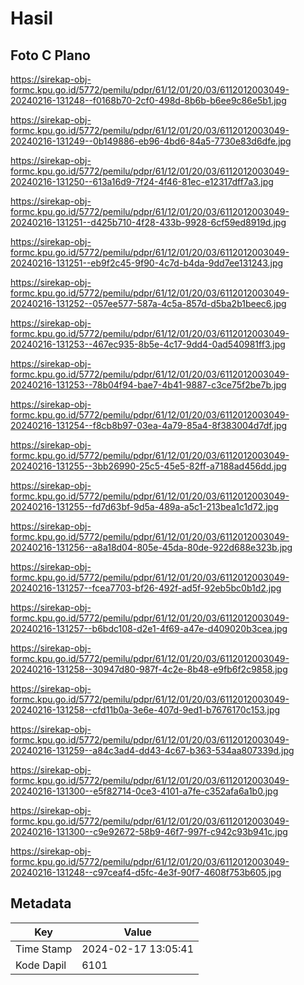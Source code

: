 # Hasil

## Foto C Plano

https://sirekap-obj-formc.kpu.go.id/5772/pemilu/pdpr/61/12/01/20/03/6112012003049-20240216-131248--f0168b70-2cf0-498d-8b6b-b6ee9c86e5b1.jpg

https://sirekap-obj-formc.kpu.go.id/5772/pemilu/pdpr/61/12/01/20/03/6112012003049-20240216-131249--0b149886-eb96-4bd6-84a5-7730e83d6dfe.jpg

https://sirekap-obj-formc.kpu.go.id/5772/pemilu/pdpr/61/12/01/20/03/6112012003049-20240216-131250--613a16d9-7f24-4f46-81ec-e12317dff7a3.jpg

https://sirekap-obj-formc.kpu.go.id/5772/pemilu/pdpr/61/12/01/20/03/6112012003049-20240216-131251--d425b710-4f28-433b-9928-6cf59ed8919d.jpg

https://sirekap-obj-formc.kpu.go.id/5772/pemilu/pdpr/61/12/01/20/03/6112012003049-20240216-131251--eb9f2c45-9f90-4c7d-b4da-9dd7ee131243.jpg

https://sirekap-obj-formc.kpu.go.id/5772/pemilu/pdpr/61/12/01/20/03/6112012003049-20240216-131252--057ee577-587a-4c5a-857d-d5ba2b1beec6.jpg

https://sirekap-obj-formc.kpu.go.id/5772/pemilu/pdpr/61/12/01/20/03/6112012003049-20240216-131253--467ec935-8b5e-4c17-9dd4-0ad540981ff3.jpg

https://sirekap-obj-formc.kpu.go.id/5772/pemilu/pdpr/61/12/01/20/03/6112012003049-20240216-131253--78b04f94-bae7-4b41-9887-c3ce75f2be7b.jpg

https://sirekap-obj-formc.kpu.go.id/5772/pemilu/pdpr/61/12/01/20/03/6112012003049-20240216-131254--f8cb8b97-03ea-4a79-85a4-8f383004d7df.jpg

https://sirekap-obj-formc.kpu.go.id/5772/pemilu/pdpr/61/12/01/20/03/6112012003049-20240216-131255--3bb26990-25c5-45e5-82ff-a7188ad456dd.jpg

https://sirekap-obj-formc.kpu.go.id/5772/pemilu/pdpr/61/12/01/20/03/6112012003049-20240216-131255--fd7d63bf-9d5a-489a-a5c1-213bea1c1d72.jpg

https://sirekap-obj-formc.kpu.go.id/5772/pemilu/pdpr/61/12/01/20/03/6112012003049-20240216-131256--a8a18d04-805e-45da-80de-922d688e323b.jpg

https://sirekap-obj-formc.kpu.go.id/5772/pemilu/pdpr/61/12/01/20/03/6112012003049-20240216-131257--fcea7703-bf26-492f-ad5f-92eb5bc0b1d2.jpg

https://sirekap-obj-formc.kpu.go.id/5772/pemilu/pdpr/61/12/01/20/03/6112012003049-20240216-131257--b6bdc108-d2e1-4f69-a47e-d409020b3cea.jpg

https://sirekap-obj-formc.kpu.go.id/5772/pemilu/pdpr/61/12/01/20/03/6112012003049-20240216-131258--30947d80-987f-4c2e-8b48-e9fb6f2c9858.jpg

https://sirekap-obj-formc.kpu.go.id/5772/pemilu/pdpr/61/12/01/20/03/6112012003049-20240216-131258--cfd11b0a-3e6e-407d-9ed1-b7676170c153.jpg

https://sirekap-obj-formc.kpu.go.id/5772/pemilu/pdpr/61/12/01/20/03/6112012003049-20240216-131259--a84c3ad4-dd43-4c67-b363-534aa807339d.jpg

https://sirekap-obj-formc.kpu.go.id/5772/pemilu/pdpr/61/12/01/20/03/6112012003049-20240216-131300--e5f82714-0ce3-4101-a7fe-c352afa6a1b0.jpg

https://sirekap-obj-formc.kpu.go.id/5772/pemilu/pdpr/61/12/01/20/03/6112012003049-20240216-131300--c9e92672-58b9-46f7-997f-c942c93b941c.jpg

https://sirekap-obj-formc.kpu.go.id/5772/pemilu/pdpr/61/12/01/20/03/6112012003049-20240216-131248--c97ceaf4-d5fc-4e3f-90f7-4608f753b605.jpg


## Metadata

| Key        | Value               |
| ---------- | ------------------- |
| Time Stamp | 2024-02-17 13:05:41 |
| Kode Dapil | 6101                |



